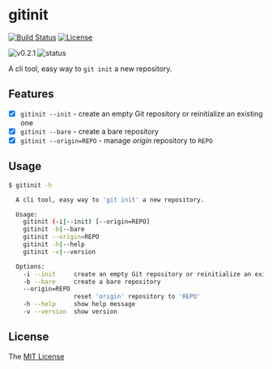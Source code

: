 # gitinit
[![Build Status](https://travis-ci.org/WindomZ/gitinit.svg?branch=master)](https://travis-ci.org/WindomZ/gitinit)
[![License](https://img.shields.io/badge/license-MIT-green.svg)](https://opensource.org/licenses/MIT)

![v0.2.1](https://img.shields.io/badge/version-v0.2.1-yellow.svg)
![status](https://img.shields.io/badge/status-beta-yellow.svg)

A cli tool, easy way to `git init` a new repository.

## Features

- [x] `gitinit --init` - create an empty Git repository or reinitialize an existing one
- [x] `gitinit --bare` - create a bare repository
- [x] `gitinit --origin=REPO` - manage *origin* repository to `REPO`

## Usage

```bash
$ gitinit -h

  A cli tool, easy way to 'git init' a new repository.

  Usage:
    gitinit (-i|--init) [--origin=REPO]
    gitinit -b|--bare
    gitinit --origin=REPO
    gitinit -h|--help
    gitinit -v|--version

  Options:
    -i --init     create an empty Git repository or reinitialize an existing one
    -b --bare     create a bare repository
    --origin=REPO
                  reset 'origin' repository to 'REPO'
    -h --help     show help message
    -v --version  show version
```

## License

The [MIT License](https://github.com/WindomZ/gitinit/blob/dev/LICENSE)
